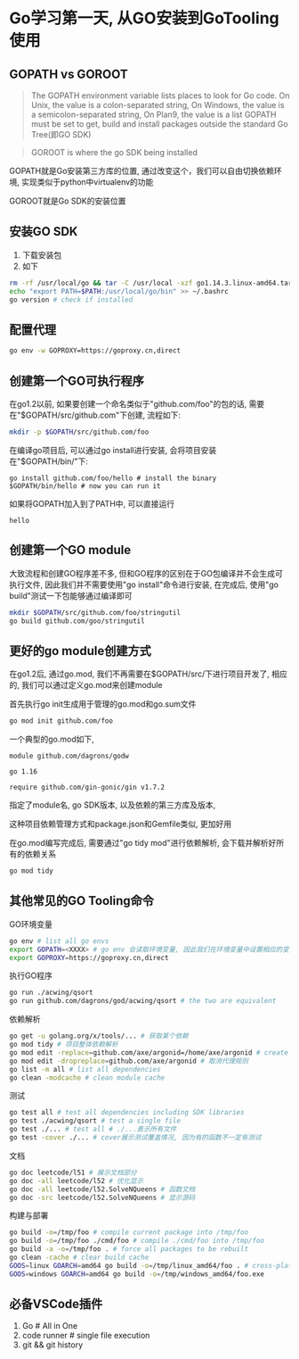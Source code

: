 <!--
.. title: Go学习第一天 - GoTooling
.. slug: goxue-xi-di-yi-tian-gotooling
.. date: 2021-08-20 22:38:06 UTC+08:00
.. tags: go
.. category: 
.. link: 
.. description: 
.. type: text
-->

# Go学习第一天, 从GO安装到GoTooling使用

## GOPATH vs GOROOT

> The GOPATH environment variable lists places to look for Go code. On Unix, the value is a colon-separated string, On Windows, the value is a semicolon-separated string, On Plan9, the value is a list
> GOPATH must be set to get, build and install packages outside the standard Go Tree(即GO SDK)

> GOROOT is where the go SDK being installed

GOPATH就是Go安装第三方库的位置, 通过改变这个，我们可以自由切换依赖环境, 实现类似于python中virtualenv的功能

GOROOT就是Go SDK的安装位置

## 安装GO SDK
1. 下载安装包
2. 如下
   
```bash
rm -rf /usr/local/go && tar -C /usr/local -xzf go1.14.3.linux-amd64.tar.gz
echo "export PATH=$PATH:/usr/local/go/bin" >> ~/.bashrc 
go version # check if installed 
```

## 配置代理
```bash
go env -w GOPROXY=https://goproxy.cn,direct
```

## 创建第一个GO可执行程序

在go1.2以前, 如果要创建一个命名类似于"github.com/foo"的包的话, 需要在"$GOPATH/src/github.com"下创建, 流程如下:
```bash
mkdir -p $GOPATH/src/github.com/foo
```

在编译go项目后, 可以通过go install进行安装, 会将项目安装在"$GOPATH/bin/"下:
```
go install github.com/foo/hello # install the binary
$GOPATH/bin/hello # now you can run it
```

如果将GOPATH加入到了PATH中, 可以直接运行
```
hello
```

## 创建第一个GO module

大致流程和创建GO程序差不多, 但和GO程序的区别在于GO包编译并不会生成可执行文件, 因此我们并不需要使用"go install"命令进行安装, 
在完成后, 使用"go build"测试一下包能够通过编译即可

```bash
mkdir $GOPATH/src/github.com/foo/stringutil
go build github.com/goo/stringutil
```


## 更好的go module创建方式

在go1.2后, 通过go.mod, 我们不再需要在$GOPATH/src/下进行项目开发了, 相应的, 我们可以通过定义go.mod来创建module

首先执行go init生成用于管理的go.mod和go.sum文件

```bash
go mod init github.com/foo 
```

一个典型的go.mod如下, 
```
module github.com/dagrons/godw

go 1.16

require github.com/gin-gonic/gin v1.7.2
```

指定了module名, go SDK版本, 以及依赖的第三方库及版本, 

这种项目依赖管理方式和package.json和Gemfile类似, 更加好用

在go.mod编写完成后, 需要通过"go tidy mod"进行依赖解析, 会下载并解析好所有的依赖关系

```bash
go mod tidy
```

## 其他常见的GO Tooling命令

GO环境变量
```bash
go env # list all go envs
export GOPATH=<XXXX> # go env 会读取环境变量, 因此我们在环境变量中设置相应的变量即可, 上一种方法可能会失效
export GOPROXY=https://goproxy.cn,direct
```

执行GO程序
```bash
go run ./acwing/qsort 
go run github.com/dagrons/god/acwing/qsort # the two are equivalent
```

依赖解析
```bash
go get -u golang.org/x/tools/... # 获取某个依赖
go mod tidy # 项目整体依赖解析
go mod edit -replace=github.com/axe/argonid=/home/axe/argonid # create the replace rule # 会将远程依赖代理到本地依赖
go mod edit -dropreplace=github.com/axe/argonid # 取消代理规则
go list -m all # list all dependencies
go clean -modcache # clean module cache
```

测试
```bash
go test all # test all dependencies including SDK libraries
go test ./acwing/qsort # test a single file
go test ./... # test all # ./...表示所有文件
go test -cover ./... # cover展示测试覆盖情况, 因为有的函数不一定有测试
```

文档
```bash
go doc leetcode/l51 # 展示文档部分
go doc -all leetcode/l52 # 优化显示
go doc -all leetcode/l52.SolveNQueens # 函数文档
go doc -src leetcode/l52.SolveNQueens # 显示源码
```

构建与部署
```bash
go build -o=/tmp/foo # compile current package into /tmp/foo
go build -o=/tmp/foo ./cmd/foo # compile ./cmd/foo into /tmp/foo
go build -a -o=/tmp/foo . # force all packages to be rebuilt
go clean -cache # clear build cache 
GOOS=linux GOARCH=amd64 go build -o=/tmp/linux_amd64/foo . # cross-platform compilation specified with GOOS and GOARCH
GOOS=windows GOARCH=amd64 go build -o=/tmp/windows_amd64/foo.exe 
```

## 必备VSCode插件

1. Go # All in One
2. code runner # single file execution
3. git && git history

